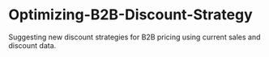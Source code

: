 # Optimizing-B2B-Discount-Strategy
 Suggesting new discount strategies for B2B pricing using current sales and discount data.
